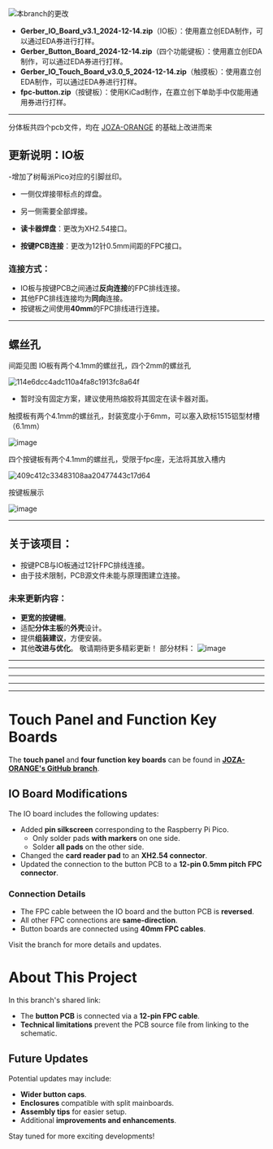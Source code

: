 ![本branch的更改](https://github.com/user-attachments/assets/69f36717-a962-4df2-b20e-c53f4f2c931d)

- **Gerber_IO_Board_v3.1_2024-12-14.zip**（IO板）：使用嘉立创EDA制作，可以通过EDA券进行打样。
- **Gerber_Button_Board_2024-12-14.zip**（四个功能键板）：使用嘉立创EDA制作，可以通过EDA券进行打样。
- **Gerber_IO_Touch_Board_v3.0_5_2024-12-14.zip**（触摸板）：使用嘉立创EDA制作，可以通过EDA券进行打样。
- **fpc-button.zip**（按键板）：使用KiCad制作，在嘉立创下单助手中仅能用通用券进行打样。

---
分体板共四个pcb文件，均在 [JOZA-ORANGE](https://github.com/JOZA-ORANGE/mai_pico) 的基础上改进而来

## 更新说明：IO板
-增加了树莓派Pico对应的引脚丝印。  
  - 一侧仅焊接带标点的焊盘。  
  - 另一侧需要全部焊接。

- **读卡器焊盘**：更改为XH2.54接口。

- **按键PCB连接**：更改为12针0.5mm间距的FPC接口。

### 连接方式：
- IO板与按键PCB之间通过**反向连接**的FPC排线连接。
- 其他FPC排线连接均为**同向**连接。
- 按键板之间使用**40mm**的FPC排线进行连接。

---


## 螺丝孔
间距见图
IO板有两个4.1mm的螺丝孔，四个2mm的螺丝孔

![114e6dcc4adc110a4fa8c1913fc8a64f](https://github.com/user-attachments/assets/6a7bf7bb-9047-48ae-b75d-6054797783c1)

  - 暂时没有固定方案，建议使用热熔胶将其固定在读卡器对面。

触摸板有两个4.1mm的螺丝孔，封装宽度小于6mm，可以塞入欧标1515铝型材槽（6.1mm）

![image](https://github.com/user-attachments/assets/cff2464b-36fc-49d4-a9ba-9459b982fc04)

四个按键板有两个4.1mm的螺丝孔，受限于fpc座，无法将其放入槽内

![409c412c33483108aa20477443c17d64](https://github.com/user-attachments/assets/a3019153-5ed0-4ddb-961b-7de1a7873df8)

按键板展示

![image](https://github.com/user-attachments/assets/516e0fd7-96c2-4611-89fd-5537afec7769)





---

## 关于该项目：

- 按键PCB与IO板通过12针FPC排线连接。
- 由于技术限制，PCB源文件未能与原理图建立连接。

### 未来更新内容：
- **更宽的按键帽**。
- 适配**分体主板**的**外壳**设计。
- 提供**组装建议**，方便安装。
- 其他**改进与优化**。
敬请期待更多精彩更新！
部分材料：
![image](https://github.com/user-attachments/assets/51ffc68b-1499-4806-9823-89205f32c6e7)

---
---
---
---
---
# Touch Panel and Function Key Boards

The **touch panel** and **four function key boards** can be found in **[JOZA-ORANGE's GitHub branch](https://github.com/JOZA-ORANGE/mai_pico)**.

## IO Board Modifications
The IO board includes the following updates:  
- Added **pin silkscreen** corresponding to the Raspberry Pi Pico.  
  - Only solder pads **with markers** on one side.  
  - Solder **all pads** on the other side.  
- Changed the **card reader pad** to an **XH2.54 connector**.  
- Updated the connection to the button PCB to a **12-pin 0.5mm pitch FPC connector**.  

### Connection Details
- The FPC cable between the IO board and the button PCB is **reversed**.  
- All other FPC connections are **same-direction**.  
- Button boards are connected using **40mm FPC cables**.

Visit the branch for more details and updates.

# About This Project

In this branch's shared link:  
- The **button PCB** is connected via a **12-pin FPC cable**.  
- **Technical limitations** prevent the PCB source file from linking to the schematic.  

## Future Updates
Potential updates may include:  
- **Wider button caps**.  
- **Enclosures** compatible with split mainboards.  
- **Assembly tips** for easier setup.  
- Additional **improvements and enhancements**.

Stay tuned for more exciting developments!



